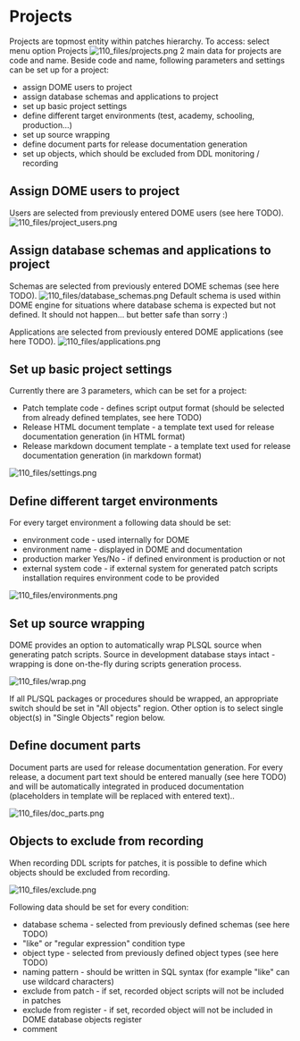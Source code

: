 # Projects
Projects are topmost entity within patches hierarchy.
To access: select menu option Projects
![110_files/projects.png](110_files/projects.png)
2 main data for projects are code and name.
Beside code and name, following parameters and settings can be set up for a project:
- assign DOME users to project
- assign database schemas and applications to project
- set up basic project settings
- define different target environments (test, academy, schooling, production...)
- set up source wrapping
- define document parts for release documentation generation
- set up objects, which should be excluded from DDL monitoring / recording

## Assign DOME users to project
Users are selected from previously entered DOME users (see here TODO).
![110_files/project_users.png](110_files/project_users.png)

## Assign database schemas and applications to project
Schemas are selected from previously entered DOME schemas (see here TODO).
![110_files/database_schemas.png](110_files/database_schemas.png)
Default schema is used within DOME engine for situations where database schema is expected but not defined. It should not happen... but better safe than sorry :)

Applications are selected from previously entered DOME applications (see here TODO).
![110_files/applications.png](110_files/applications.png)

## Set up basic project settings
Currently there are 3 parameters, which can be set for a project:
- Patch template code - defines script output format (should be selected from already defined templates, see here TODO)
- Release HTML document template - a template text used for release documentation generation (in HTML format)
- Release markdown document template - a template text used for release documentation generation (in markdown format)

![110_files/settings.png](110_files/settings.png)

## Define different target environments
For every target environment a following data should be set:
- environment code - used internally for DOME
- environment name - displayed in DOME and documentation
- production marker Yes/No - if defined environment is production or not
- external system code - if external system for generated patch scripts installation requires environment code to be provided

![110_files/environments.png](110_files/environments.png)

## Set up source wrapping
DOME provides an option to automatically wrap PLSQL source when generating patch scripts.
Source in development database stays intact - wrapping is done on-the-fly during scripts generation process.

![110_files/wrap.png](110_files/wrap.png)

If all PL/SQL packages or procedures should be wrapped, an appropriate switch should be set in "All objects" region.
Other option is to select single object(s) in "Single Objects" region below.

## Define document parts
Document parts are used for release documentation generation.
For every release, a document part text should be entered manually (see here TODO) and will be automatically integrated in produced documentation (placeholders in template will be replaced with entered text)..

![110_files/doc_parts.png](110_files/doc_parts.png)

## Objects to exclude from recording
When recording DDL scripts for patches, it is possible to define which objects should be excluded from recording.

![110_files/exclude.png](110_files/exclude.png)

Following data should be set for every condition:
- database schema - selected from previously defined schemas (see here TODO)
- "like" or "regular expression" condition type
- object type - selected from previously defined object types (see here TODO)
- naming pattern - should be written in SQL syntax (for example "like" can use wildcard characters)
- exclude from patch - if set, recorded object scripts will not be included in patches
- exclude from register - if set, recorded object will not be included in DOME database objects register
- comment